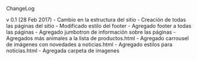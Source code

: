 ChangeLog

  v 0.1 (28 Feb 2017)
    - Cambio en la estructura del sitio
    - Creación de todas las páginas del sitio
    - Modificado estilo del footer
    - Agregado footer a todas las páginas
    - Agregado jumbotron de información sobre las páginas
    - Agregados más animales a la lista de productos.html
    - Agregado carrousel de imágenes con novedades a noticias.html
    - Agregado estilos para noticias.html
    - Agregada carpeta de imagenes
